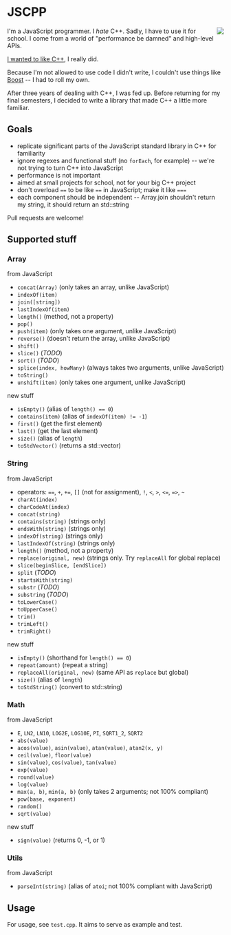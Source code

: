 JSCPP
=====

<img src="http://evanhahn.com/wp-content/uploads/2013/09/jscpp-150x150.png" align="right">

I'm a JavaScript programmer. I *hate* C++. Sadly, I have to use it for school. I come from a world of "performance be damned" and high-level APIs.

[I wanted to like C++](http://programmers.stackexchange.com/questions/196369/how-can-i-learn-to-like-c), I really did.

Because I'm not allowed to use code I didn't write, I couldn't use things like [Boost](http://www.boost.org/) -- I had to roll my own.

After three years of dealing with C++, I was fed up. Before returning for my final semesters, I decided to write a library that made C++ a little more familiar.

Goals
-----

- replicate significant parts of the JavaScript standard library in C++ for familiarity
- ignore regexes and functional stuff (no `forEach`, for example) -- we're not trying to turn C++ into JavaScript
- performance is not important
- aimed at small projects for school, not for your big C++ project
- don't overload `==` to be like `==` in JavaScript; make it like `===`
- each component should be independent -- Array.join shouldn't return my string, it should return an std::string

Pull requests are welcome!

Supported stuff
---------------

### Array

from JavaScript

- `concat(Array)` (only takes an array, unlike JavaScript)
- `indexOf(item)`
- `join([string])`
- `lastIndexOf(item)`
- `length()` (method, not a property)
- `pop()`
- `push(item)` (only takes one argument, unlike JavaScript)
- `reverse()` (doesn't return the array, unlike JavaScript)
- `shift()`
- `slice()` (*TODO*)
- `sort()` (*TODO*)
- `splice(index, howMany)` (always takes two arguments, unlike JavaScript)
- `toString()`
- `unshift(item)` (only takes one argument, unlike JavaScript)

new stuff

- `isEmpty()` (alias of `length() == 0`)
- `contains(item)` (alias of `indexOf(item) != -1`)
- `first()` (get the first element)
- `last()` (get the last element)
- `size()` (alias of `length`)
- `toStdVector()` (returns a std::vector)

### String

from JavaScript

- operators: `==`, `+`, `+=`, `[]` (not for assignment), `!`, `<`, `>`, `<=`, `=>`, `~`
- `charAt(index)`
- `charCodeAt(index)`
- `concat(string)`
- `contains(string)` (strings only)
- `endsWith(string)` (strings only)
- `indexOf(string)` (strings only)
- `lastIndexOf(string)` (strings only)
- `length()` (method, not a property)
- `replace(original, new)` (strings only. Try `replaceAll` for global replace)
- `slice(beginSlice, [endSlice])`
- `split` (*TODO*)
- `startsWith(string)`
- `substr` (*TODO*)
- `substring` (*TODO*)
- `toLowerCase()`
- `toUpperCase()`
- `trim()`
- `trimLeft()`
- `trimRight()`

new stuff

- `isEmpty()` (shorthand for `length() == 0`)
- `repeat(amount)` (repeat a string)
- `replaceAll(original, new)` (same API as `replace` but global)
- `size()` (alias of `length`)
- `toStdString()` (convert to std::string)

### Math

from JavaScript

- `E`, `LN2`, `LN10`, `LOG2E`, `LOG10E`, `PI`, `SQRT1_2`, `SQRT2`
- `abs(value)`
- `acos(value)`, `asin(value)`, `atan(value)`, `atan2(x, y)`
- `ceil(value)`, `floor(value)`
- `sin(value)`, `cos(value)`, `tan(value)`
- `exp(value)`
- `round(value)`
- `log(value)`
- `max(a, b)`, `min(a, b)` (only takes 2 arguments; not 100% compliant)
- `pow(base, exponent)`
- `random()`
- `sqrt(value)`

new stuff

- `sign(value)` (returns 0, -1, or 1)

### Utils

from JavaScript

- `parseInt(string)` (alias of `atoi`; not 100% compliant with JavaScript)

Usage
-----

For usage, see `test.cpp`. It aims to serve as example and test.
